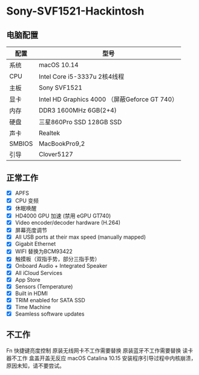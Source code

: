 # Sony-SVF1521-Hackintosh

## 电脑配置
|配置|型号|
|----|----|
|系统|macOS 10.14|
|CPU|Intel Core i5-3337u 2核4线程|
|主板|Sony SVF1521|
|显卡|Intel HD Graphics 4000 （屏蔽Geforce GT 740）|
|内存|DDR3 1600MHz 6GB(2+4)|
|硬盘|三星860Pro SSD 128GB SSD|
|声卡|Realtek |
|SMBIOS|MacBookPro9,2|
|引导|Clover5127|

## 正常工作

- [x] APFS
- [x] CPU 变频
- [x] 休眠唤醒
- [x] HD4000 GPU 加速 (禁用 eGPU GT740)
- [x] Video encoder/decoder hardware (H.264)
- [x] 屏幕亮度调节
- [x] All USB ports at their max speed (manually mapped)
- [x] Gigabit Ethernet
- [x] WIFI 替换为BCM93422
- [x] 触摸板（双指手势，部分三指手势）
- [x] Onboard Audio + Integrated Speaker
- [x] All iCloud Services
- [x] App Store
- [x] Sensors (Temperature)
- [x] Built in HDMI
- [x] TRIM enabled for SATA SSD
- [x] Time Machine
- [x] Seamless software updates

## 不工作
Fn 快捷键亮度控制
原装无线网卡不工作需要替换
原装蓝牙不工作需要替换
读卡器不工作
盒盖开盖无反应
macOS Catalina 10.15 安装程序引导过程中内核崩溃，原因未知，请不要尝试。
